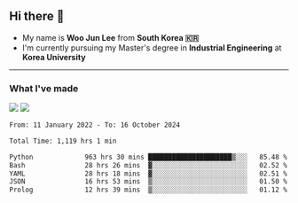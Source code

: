 ## Hi there 👋

- My name is **Woo Jun Lee** from **South Korea 🇰🇷**
- I'm currently pursuing my Master's degree in **Industrial Engineering** at **Korea University**

---

### What I've made

<a href="https://share.streamlit.io/tomtom1103/kuiai_hackathon_2022/main/JL_app.py"><img src="https://img.shields.io/badge/Journey Lee-161B22?style=for-the-badge&logo=streamlit&logoColor=FF4B4B"/></a> <a href="https://jeon-100.github.io/Dangzang/"><img src="https://img.shields.io/badge/당신을 위한 장학금, 당장!-161B22?style=for-the-badge&logo=react&logoColor=#61DAFB"/></a>

<!--START_SECTION:waka-->

```txt
From: 11 January 2022 - To: 16 October 2024

Total Time: 1,119 hrs 1 min

Python             963 hrs 30 mins █████████████████████▒░░░   85.48 %
Bash               28 hrs 26 mins  ▓░░░░░░░░░░░░░░░░░░░░░░░░   02.52 %
YAML               28 hrs 18 mins  ▓░░░░░░░░░░░░░░░░░░░░░░░░   02.51 %
JSON               16 hrs 53 mins  ▒░░░░░░░░░░░░░░░░░░░░░░░░   01.50 %
Prolog             12 hrs 39 mins  ▒░░░░░░░░░░░░░░░░░░░░░░░░   01.12 %
```

<!--END_SECTION:waka-->
